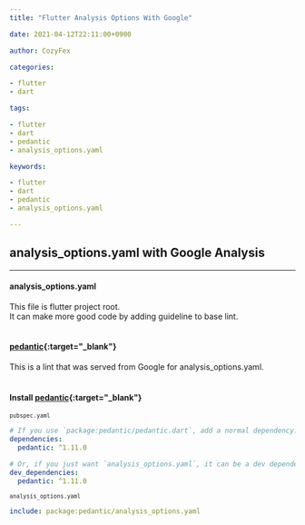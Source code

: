 ```yaml
---
title: "Flutter Analysis Options With Google"

date: 2021-04-12T22:11:00+0900

author: CozyFex

categories:

- flutter
- dart

tags:

- flutter
- dart
- pedantic
- analysis_options.yaml

keywords:

- flutter
- dart
- pedantic
- analysis_options.yaml

---
```

## analysis_options.yaml with Google Analysis
----

#### analysis_options.yaml

This file is flutter project root.\
It can make more good code by adding guideline to base lint.
<br/><br/>

#### [pedantic](https://pub.dev/packages/pedantic){:target="_blank"}

This is a lint that was served from Google for analysis_options.yaml.
<br/><br/>

#### Install [pedantic](https://pub.dev/packages/pedantic){:target="_blank"}

<sub>`pubspec.yaml`</sub>

```yaml
# If you use `package:pedantic/pedantic.dart`, add a normal dependency.
dependencies:
  pedantic: ^1.11.0

# Or, if you just want `analysis_options.yaml`, it can be a dev dependency.
dev_dependencies:
  pedantic: ^1.11.0
```

<sub>`analysis_options.yaml`</sub>

```yaml
include: package:pedantic/analysis_options.yaml
```



